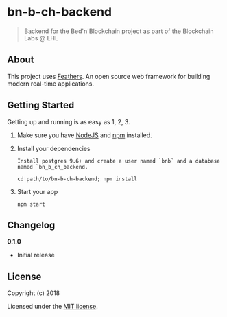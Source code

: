 # bn-b-ch-backend

> Backend for the Bed&#39;n&#39;Blockchain project as part of the Blockchain Labs @ LHL

## About

This project uses [Feathers](http://feathersjs.com). An open source web framework for building modern real-time applications.

## Getting Started

Getting up and running is as easy as 1, 2, 3.

1. Make sure you have [NodeJS](https://nodejs.org/) and [npm](https://www.npmjs.com/) installed.
2. Install your dependencies

    ```
    Install postgres 9.6+ and create a user named `bnb` and a database named `bn_b_ch_backend.
    ```

    ```
    cd path/to/bn-b-ch-backend; npm install
    ```

3. Start your app

    ```
    npm start
    ```

## Changelog

__0.1.0__

- Initial release

## License

Copyright (c) 2018

Licensed under the [MIT license](LICENSE).
